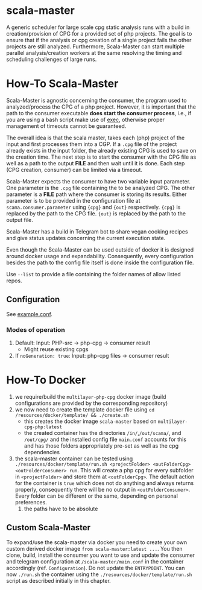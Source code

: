 # scala-master

A generic scheduler for large scale cpg static analysis runs with a build in creation/provision of CPG for a provided set of php projects.
The goal is to ensure that if the analysis or cpg creation of a single project fails the other projects are still analyzed.
Furthermore, Scala-Master can start multiple parallel analysis/creation workers at the same resolving the timing and scheduling challenges of large runs.


# How-To Scala-Master

  Scala-Master is agnostic concerning the consumer, the program used to analyzed/process the CPG of a php project.
  However, it is important that the path to the consumer executable **does start the consumer process**, i.e., if you are
  using a bash script make use of [exec](https://www.putorius.net/exec-command.html), otherwise proper management of timeouts
  cannot be guaranteed.

  The overall idea is that the scala master, takes each (php) project of the input and first processes them into a CGP.
  If a `.cpg` file of the project already exists in the input folder, the already existing CPG is used to save on the creation time.
  The next step is to start the consumer with the CPG file as well as a path to the output **FILE** and then wait until it is done.
  Each step (CPG creation, consumer) can be limited via a timeout.

  Scala-Master expects the consumer to have two variable input parameter.
  One parameter is the `.cpg` file containing the to be analyzed CPG.
  The other parameter is a **FILE** path where the consumer is storing its results.
  Either parameter is to be provided in the configuration file at `scama.consumer.parameter` using `{cpg}` and `{out}` respectively.
  `{cpg}` is replaced by the path to the CPG file.
  `{out}` is replaced by the path to the output file.

  Scala-Master has a build in Telegram bot to share vegan cooking recipes and give status updates concerning the current execution state.

  Even though the Scala-Master can be used outside of docker it is designed around docker usage and expandability.
  Consequently, every configuration besides the path to the config file itself is done inside the configuration file.

  Use `--list` to provide a file containing the folder names of allow listed repos. 
## Configuration

See [example.conf](example.conf).

### Modes of operation
1. Default: Input: PHP-src -> php-cpg -> consumer result
   - Might reuse existing cpgs
2. If `noGeneration: true`: Input: php-cpg files -> consumer result

# How-To Docker

   1. we require/build the `multilayer-php-cpg` docker image (build configurations are provided by the corresponding repository)
   2. we now need to create the template docker file using `cd /resources/docker/template/ && ./create.sh`
       - this creates the docker image `scala-master` based on `multilayer-cpg-php:latest`
       - the created container has the directories `/in/`,`/out/scama/`, and `/out/cpg/` and the installed config file `main.conf` accounts for this and has those folders appropriately pre-set as well as the cpg dependencies
   3. the scala-master container can be tested using `./resources/docker/template/run.sh <projectFolder> <outFolderCpg> <outFolderConsumer> run`. This will create a php cpg for every subfolder in `<projectFolder>` and store them at `<outFolderCpg>`. The default action for the container is `true` which does not do anything and always returns properly, consequently there will be no output in `<outFolderConsumer>`. Every folder can be different or the same, depending on personal preferences.
      1. the paths have to be absolute
        
## Custom Scala-Master

   To expand/use the scala-master via docker you need to create your own custom derived docker image `from scala-master:latest ...`. You then clone, build, install the consumer you want to use and update the consumer and telegram configuration at `/scala-master/main.conf` in the container accordingly (ref. `Configuration`). Do not update the `ENTRYPOINT`. You can now `./run.sh` the container using the `./resources/docker/template/run.sh` script as described initially in this chapter.
